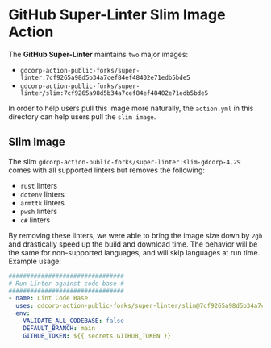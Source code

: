 # GitHub Super-Linter Slim Image Action

The **GitHub Super-Linter** maintains `two` major images:

- `gdcorp-action-public-forks/super-linter:7cf9265a98d5b34a7cef84ef48402e71edb5bde5`
- `gdcorp-action-public-forks/super-linter/slim:7cf9265a98d5b34a7cef84ef48402e71edb5bde5`

In order to help users pull this image more naturally, the `action.yml` in this directory can help users pull the `slim image`.

## Slim Image

The slim `gdcorp-action-public-forks/super-linter:slim-gdcorp-4.29` comes with all supported linters but removes the following:

- `rust` linters
- `dotenv` linters
- `armttk` linters
- `pwsh` linters
- `c#` linters

By removing these linters, we were able to bring the image size down by `2gb` and drastically speed up the build and download time.
The behavior will be the same for non-supported languages, and will skip languages at run time.
Example usage:

```yml
################################
# Run Linter against code base #
################################
- name: Lint Code Base
  uses: gdcorp-action-public-forks/super-linter/slim@7cf9265a98d5b34a7cef84ef48402e71edb5bde5
  env:
    VALIDATE_ALL_CODEBASE: false
    DEFAULT_BRANCH: main
    GITHUB_TOKEN: ${{ secrets.GITHUB_TOKEN }}

